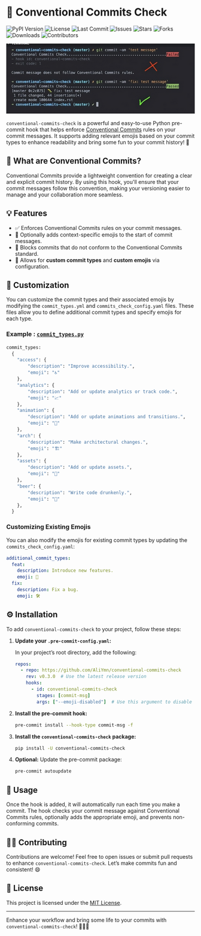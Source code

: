 # 🎉 Conventional Commits Check

![PyPI Version](https://img.shields.io/pypi/v/conventional-commits-check)
![License](https://img.shields.io/github/license/AliYmn/conventional-commits-check)
![Last Commit](https://img.shields.io/github/last-commit/AliYmn/conventional-commits-check)
![Issues](https://img.shields.io/github/issues/AliYmn/conventional-commits-check)
![Stars](https://img.shields.io/github/stars/AliYmn/conventional-commits-check?style=social)
![Forks](https://img.shields.io/github/forks/AliYmn/conventional-commits-check?style=social)
![Downloads](https://img.shields.io/pypi/dm/conventional-commits-check)
![Contributors](https://img.shields.io/github/contributors/AliYmn/conventional-commits-check)

![Result Image](https://raw.githubusercontent.com/AliYmn/conventional-commits-check/master/images/result.png)

`conventional-commits-check` is a powerful and easy-to-use Python pre-commit hook that helps enforce [Conventional Commits](https://www.conventionalcommits.org/) rules on your commit messages. It supports adding relevant emojis based on your commit types to enhance readability and bring some fun to your commit history! 🚀

## 📜 What are Conventional Commits?

Conventional Commits provide a lightweight convention for creating a clear and explicit commit history. By using this hook, you'll ensure that your commit messages follow this convention, making your versioning easier to manage and your collaboration more seamless.

## 💡 Features

- ✅ Enforces Conventional Commits rules on your commit messages.
- 🎨 Optionally adds context-specific emojis to the start of commit messages.
- 🛑 Blocks commits that do not conform to the Conventional Commits standard.
- 🔧 Allows for **custom commit types** and **custom emojis** via configuration.

## 🔧 Customization

You can customize the commit types and their associated emojis by modifying the `commit_types.yml` and `commits_check_config.yaml` files. These files allow you to define additional commit types and specify emojis for each type.

### Example : [`commit_types.py`](https://github.com/AliYmn/conventional-commits-check/blob/master/conventional_commits_check/commit_types.py)

```python
commit_types:
  {
    "access": {
        "description": "Improve accessibility.",
        "emoji": "♿️"
    },
    "analytics": {
        "description": "Add or update analytics or track code.",
        "emoji": "📈"
    },
    "animation": {
        "description": "Add or update animations and transitions.",
        "emoji": "💫"
    },
    "arch": {
        "description": "Make architectural changes.",
        "emoji": "🏗️"
    },
    "assets": {
        "description": "Add or update assets.",
        "emoji": "🍱"
    },
    "beer": {
        "description": "Write code drunkenly.",
        "emoji": "🍻"
    },
  }
```

### Customizing Existing Emojis

You can also modify the emojis for existing commit types by updating the `commits_check_config.yaml`:

```yaml
additional_commit_types:
  feat:
    description: Introduce new features.
    emoji: 🎉
  fix:
    description: Fix a bug.
    emoji: 🛠️
```

## ⚙️ Installation

To add `conventional-commits-check` to your project, follow these steps:

1. **Update your `.pre-commit-config.yaml`:**

   In your project’s root directory, add the following:

   ```yaml
   repos:
     - repo: https://github.com/AliYmn/conventional-commits-check
       rev: v0.3.0  # Use the latest release version
       hooks:
         - id: conventional-commits-check
           stages: [commit-msg]
           args: ["--emoji-disabled"]  # Use this argument to disable emojis
   ```

2. **Install the pre-commit hook:**

   ```bash
   pre-commit install --hook-type commit-msg -f
   ```

3. **Install the `conventional-commits-check` package:**

   ```bash
   pip install -U conventional-commits-check
   ```

4. **Optional:** Update the pre-commit package:

   ```bash
   pre-commit autoupdate
   ```

## 🚀 Usage

Once the hook is added, it will automatically run each time you make a commit. The hook checks your commit message against Conventional Commits rules, optionally adds the appropriate emoji, and prevents non-conforming commits.

## 👨‍💻 Contributing

Contributions are welcome! Feel free to open issues or submit pull requests to enhance `conventional-commits-check`. Let’s make commits fun and consistent! 😄

## 📜 License

This project is licensed under the [MIT License](LICENSE).

---

Enhance your workflow and bring some life to your commits with `conventional-commits-check`! 🎉✨🐛
